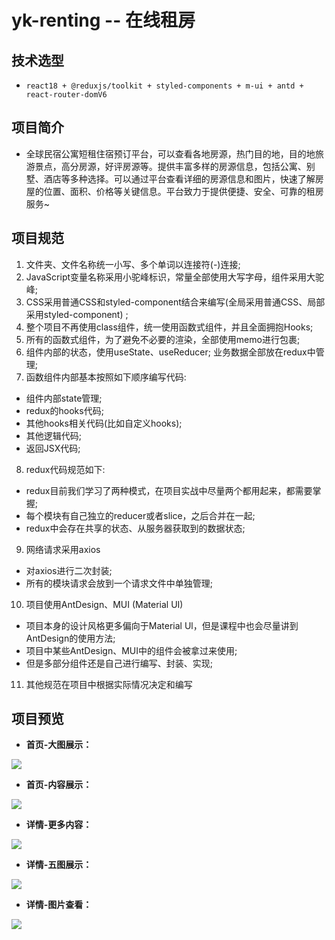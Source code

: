 # yk-renting -- 在线租房

## 技术选型

* `react18 + @reduxjs/toolkit + styled-components + m-ui + antd + react-router-domV6`



## 项目简介

* 全球民宿公寓短租住宿预订平台，可以查看各地房源，热门目的地，目的地旅游景点，高分房源，好评房源等。提供丰富多样的房源信息，包括公寓、别墅、酒店等多种选择。可以通过平台查看详细的房源信息和图片，快速了解房屋的位置、面积、价格等关键信息。平台致力于提供便捷、安全、可靠的租房服务~



## 项目规范

1. 文件夹、文件名称统一小写、多个单词以连接符(-)连接;
2. JavaScript变量名称采用小驼峰标识，常量全部使用大写字母，组件采用大驼峰;
3. CSS采用普通CSS和styled-component结合来编写(全局采用普通CSS、局部采用styled-component) ;
4. 整个项目不再使用class组件，统一使用函数式组件，并且全面拥抱Hooks;
5. 所有的函数式组件，为了避免不必要的渲染，全部使用memo进行包裹;
6. 组件内部的状态，使用useState、useReducer; 业务数据全部放在redux中管理;
7. 函数组件内部基本按照如下顺序编写代码:
  * 组件内部state管理;
  * redux的hooks代码;
  * 其他hooks相关代码(比如自定义hooks);
  * 其他逻辑代码;
  * 返回JSX代码;
8. redux代码规范如下:
  * redux目前我们学习了两种模式，在项目实战中尽量两个都用起来，都需要掌握;
  * 每个模块有自己独立的reducer或者slice，之后合并在一起;
  * redux中会存在共享的状态、从服务器获取到的数据状态;
9. 网络请求采用axios
  * 对axios进行二次封装;
  * 所有的模块请求会放到一个请求文件中单独管理;
10. 项目使用AntDesign、MUI (Material UI)
  * 项目本身的设计风格更多偏向于Material Ul，但是课程中也会尽量讲到AntDesign的使用方法;
  * 项目中某些AntDesign、MUI中的组件会被拿过来使用;
  * 但是多部分组件还是自己进行编写、封装、实现;
11. 其他规范在项目中根据实际情况决定和编写



## 项目预览

* **首页-大图展示：**

![](C:/Users/A-SHIYI/Desktop/Demo/yk-renting/README.assets/5861938ea3664a94be59363e74f97cc9.png)

* **首页-内容展示：**

![](C:/Users/A-SHIYI/Desktop/Demo/yk-renting/README.assets/739a3b6cd630401da0920b6308c6d152.png)

* **详情-更多内容：**

![](C:/Users/A-SHIYI/Desktop/Demo/yk-renting/README.assets/d4c9a22a18b94d18a9d572aef52b664e.png)

* **详情-五图展示：**

![](C:/Users/A-SHIYI/Desktop/Demo/yk-renting/README.assets/2acaa26c4a80499888bf6a36b9a4ea8b.png)

* **详情-图片查看：**

![](C:/Users/A-SHIYI/Desktop/Demo/yk-renting/README.assets/0efc54ff17b44997b155858805638b30.png)

